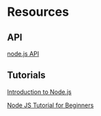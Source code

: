 # Resources
## API
[node.js API](https://nodejs.org/docs/latest/api/)
## Tutorials
[Introduction to Node.js](https://nodejs.dev/)

[Node JS Tutorial for Beginners](https://www.youtube.com/watch?v=w-7RQ46RgxU&list=PL4cUxeGkcC9gcy9lrvMJ75z9maRw4byYp)